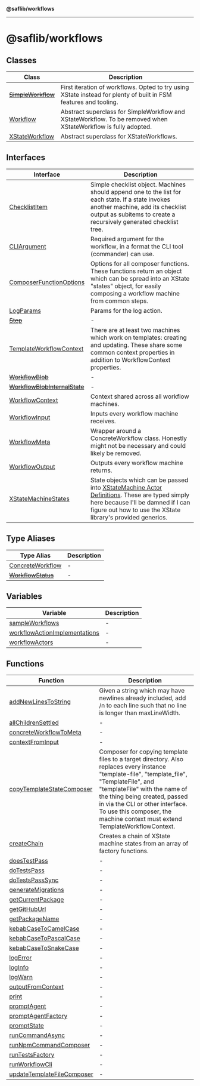 **@saflib/workflows**

***

# @saflib/workflows

## Classes

| Class | Description |
| ------ | ------ |
| [~~SimpleWorkflow~~](classes/SimpleWorkflow.md) | First iteration of workflows. Opted to try using XState instead for plenty of built in FSM features and tooling. |
| [Workflow](classes/Workflow.md) | Abstract superclass for SimpleWorkflow and XStateWorkflow. To be removed when XStateWorkflow is fully adopted. |
| [XStateWorkflow](classes/XStateWorkflow.md) | Abstract superclass for XStateWorkflows. |

## Interfaces

| Interface | Description |
| ------ | ------ |
| [ChecklistItem](interfaces/ChecklistItem.md) | Simple checklist object. Machines should append one to the list for each state. If a state invokes another machine, add its checklist output as subitems to create a recursively generated checklist tree. |
| [CLIArgument](interfaces/CLIArgument.md) | Required argument for the workflow, in a format the CLI tool (commander) can use. |
| [ComposerFunctionOptions](interfaces/ComposerFunctionOptions.md) | Options for all composer functions. These functions return an object which can be spread into an XState "states" object, for easily composing a workflow machine from common steps. |
| [LogParams](interfaces/LogParams.md) | Params for the log action. |
| [~~Step~~](interfaces/Step.md) | - |
| [TemplateWorkflowContext](interfaces/TemplateWorkflowContext.md) | There are at least two machines which work on templates: creating and updating. These share some common context properties in addition to WorkflowContext properties. |
| [~~WorkflowBlob~~](interfaces/WorkflowBlob.md) | - |
| [~~WorkflowBlobInternalState~~](interfaces/WorkflowBlobInternalState.md) | - |
| [WorkflowContext](interfaces/WorkflowContext.md) | Context shared across all workflow machines. |
| [WorkflowInput](interfaces/WorkflowInput.md) | Inputs every workflow machine receives. |
| [WorkflowMeta](interfaces/WorkflowMeta.md) | Wrapper around a ConcreteWorkflow class. Honestly might not be necessary and could likely be removed. |
| [WorkflowOutput](interfaces/WorkflowOutput.md) | Outputs every workflow machine returns. |
| [XStateMachineStates](interfaces/XStateMachineStates.md) | State objects which can be passed into [XStateMachine Actor Definitions](https://stately.ai/docs/state-machine-actors). These are typed simply here because I'll be damned if I can figure out how to use the XState library's provided generics. |

## Type Aliases

| Type Alias | Description |
| ------ | ------ |
| [ConcreteWorkflow](type-aliases/ConcreteWorkflow.md) | - |
| [~~WorkflowStatus~~](type-aliases/WorkflowStatus.md) | - |

## Variables

| Variable | Description |
| ------ | ------ |
| [sampleWorkflows](variables/sampleWorkflows.md) | - |
| [workflowActionImplementations](variables/workflowActionImplementations.md) | - |
| [workflowActors](variables/workflowActors.md) | - |

## Functions

| Function | Description |
| ------ | ------ |
| [addNewLinesToString](functions/addNewLinesToString.md) | Given a string which may have newlines already included, add /n to each line such that no line is longer than maxLineWidth. |
| [allChildrenSettled](functions/allChildrenSettled.md) | - |
| [concreteWorkflowToMeta](functions/concreteWorkflowToMeta.md) | - |
| [contextFromInput](functions/contextFromInput.md) | - |
| [copyTemplateStateComposer](functions/copyTemplateStateComposer.md) | Composer for copying template files to a target directory. Also replaces every instance "template-file", "template_file", "TemplateFile", and "templateFile" with the name of the thing being created, passed in via the CLI or other interface. To use this composer, the machine context must extend TemplateWorkflowContext. |
| [createChain](functions/createChain.md) | Creates a chain of XState machine states from an array of factory functions. |
| [doesTestPass](functions/doesTestPass.md) | - |
| [doTestsPass](functions/doTestsPass.md) | - |
| [doTestsPassSync](functions/doTestsPassSync.md) | - |
| [generateMigrations](functions/generateMigrations.md) | - |
| [getCurrentPackage](functions/getCurrentPackage.md) | - |
| [getGitHubUrl](functions/getGitHubUrl.md) | - |
| [getPackageName](functions/getPackageName.md) | - |
| [kebabCaseToCamelCase](functions/kebabCaseToCamelCase.md) | - |
| [kebabCaseToPascalCase](functions/kebabCaseToPascalCase.md) | - |
| [kebabCaseToSnakeCase](functions/kebabCaseToSnakeCase.md) | - |
| [logError](functions/logError.md) | - |
| [logInfo](functions/logInfo.md) | - |
| [logWarn](functions/logWarn.md) | - |
| [outputFromContext](functions/outputFromContext.md) | - |
| [print](functions/print.md) | - |
| [promptAgent](functions/promptAgent.md) | - |
| [promptAgentFactory](functions/promptAgentFactory.md) | - |
| [promptState](functions/promptState.md) | - |
| [runCommandAsync](functions/runCommandAsync.md) | - |
| [runNpmCommandComposer](functions/runNpmCommandComposer.md) | - |
| [runTestsFactory](functions/runTestsFactory.md) | - |
| [runWorkflowCli](functions/runWorkflowCli.md) | - |
| [updateTemplateFileComposer](functions/updateTemplateFileComposer.md) | - |
